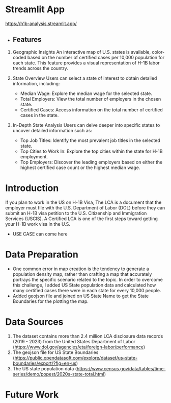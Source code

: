 # Streamlit App
https://h1b-analysis.streamlit.app/
- ## Features
1. Geographic Insights
An interactive map of U.S. states is available, color-coded based on the number of certified cases per 10,000 population for each state. This feature provides a visual representation of H-1B labor trends across the country.

2. State Overview
Users can select a state of interest to obtain detailed information, including:
    - Median Wage: Explore the median wage for the selected state.
    - Total Employers: View the total number of employers in the chosen state.
    - Certified Cases: Access information on the total number of certified cases in the state.

3. In-Depth State Analysis
Users can delve deeper into specific states to uncover detailed information such as:
    - Top Job Titles: Identify the most prevalent job titles in the selected state.
    - Top Cities to Work In: Explore the top cities within the state for H-1B employment.
    - Top Employers: Discover the leading employers based on either the highest certified case count or the highest median wage.
    
# Introduction
If you plan to work in the US on H-1B Visa, The LCA is a document that the employer must file with the U.S. Department of Labor (DOL) before they can submit an H-1B visa petition to the U.S. Citizenship and Immigration Services (USCIS). A Certified LCA is one of the first steps toward getting your H-1B work visa in the U.S.

- USE CASE can come here


# Data Preparation
- One common error in map creation is the tendency to generate a population density map, rather than crafting a map that accurately portrays the specific scenario related to the topic. In order to overcome this challenge, I added US State population data and calculated how many certified cases there were in each state for every 10,000 people.
- Added geojson file and joined on US State Name to get the State Boundaries for the plotting the map.

# Data Sources
1. The dataset contains more than 2.4 million LCA disclosure data records (2019 - 2023) from the United States Department of Labor (https://www.dol.gov/agencies/eta/foreign-labor/performance)
2. The geojson file for US State Boundaries (https://public.opendatasoft.com/explore/dataset/us-state-boundaries/export/?flg=en-us)
3. The US state population data (https://www.census.gov/data/tables/time-series/demo/popest/2020s-state-total.html)

# Future Work
